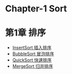 # Chapter-1 Sort
# 第1章 排序

* [InsertSort 插入排序](InsertSort/README.md)
* [BubbleSort 冒泡排序](BubbleSort/README.md)
* [QuickSort 快速排序](QuickSort/README.md)
* [MergeSort 归并排序](MergeSort/README.md)

